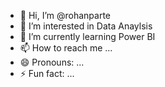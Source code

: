 - 👋 Hi, I’m @rohanparte
- 👀 I’m interested in Data Anaylsis
- 🌱 I’m currently learning Power BI
- 📫 How to reach me ...
- 😄 Pronouns: ...
- ⚡ Fun fact: ...

<!---
rohanparte/rohanparte is a ✨ special ✨ repository because its `README.md` (this file) appears on your GitHub profile.
You can click the Preview link to take a look at your changes.
--->
